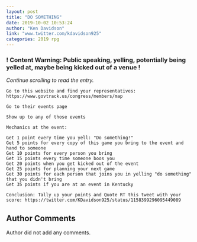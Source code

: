 ```yaml
---
layout: post
title: "DO SOMETHING"
date: 2019-10-02 10:53:24
author: "Ken Davidson"
link: "www.twitter.com/kdavidson925"
categories: 2019 rpg
---
```

<div id="warning"><div id="content"><h3><strong>! Content Warning: Public speaking, yelling, potentially being yelled at, maybe being kicked out of a venue !</strong></h3><i>Continue scrolling to read the entry.</i></div></div>
 
```
Go to this website and find your representatives: https://www.govtrack.us/congress/members/map 

Go to their events page 

Show up to any of those events

Mechanics at the event:

Get 1 point every time you yell: "Do something!"
Get 5 points for every copy of this game you bring to the event and hand to someone
Get 10 points for every person you bring
Get 15 points every time someone boos you
Get 20 points when you get kicked out of the event
Get 25 points for planning your next game
Get 30 points for each person that joins you in yelling "do something" that you didn't bring
Get 35 points if you are at an event in Kentucky

Conclusion: Tally up your points and Quote RT this tweet with your score: https://twitter.com/KDavidson925/status/1158399296095449089

```
## Author Comments
Author did not add any comments.
